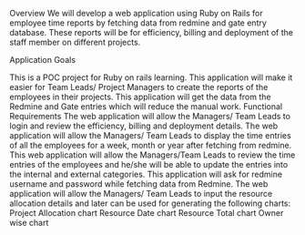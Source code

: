 Overview
We will develop a web application using Ruby on Rails for employee time reports by fetching data from redmine and gate entry database. These reports will be for efficiency, billing and deployment of the staff member on different projects.

Application Goals

This is a POC project for Ruby on rails learning. This application will make it easier for Team Leads/ Project Managers to create the reports of the employees in their projects. This application will get the data from the Redmine and Gate entries which will reduce the manual work.
Functional Requirements
The web application will allow the Managers/ Team Leads to login and review the efficiency, billing and deployment details.
The web application will allow the Managers/ Team Leads to display the time entries of all the employees for a week, month or year after fetching from redmine.
This web application will allow the Managers/Team Leads to review the time entries of the employees and he/she will be able to update the entries into the internal and external categories.
This application will ask for redmine username and password while fetching data from Redmine.
The web application will allow the Managers/ Team Leads to input the resource allocation details and later can be used for generating the following charts:
Project Allocation chart
Resource Date chart
Resource Total chart
Owner wise chart

